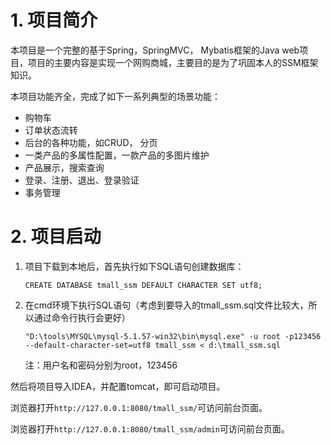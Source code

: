 # 1. 项目简介

本项目是一个完整的基于Spring，SpringMVC， Mybatis框架的Java web项目，项目的主要内容是实现一个网购商城，主要目的是为了巩固本人的SSM框架知识。

本项目功能齐全，完成了如下一系列典型的场景功能：

* 购物车
* 订单状态流转
* 后台的各种功能，如CRUD， 分页
* 一类产品的多属性配置，一款产品的多图片维护
* 产品展示，搜索查询
* 登录、注册、退出、登录验证
* 事务管理

# 2. 项目启动

1. 项目下载到本地后，首先执行如下SQL语句创建数据库：

   ```
   CREATE DATABASE tmall_ssm DEFAULT CHARACTER SET utf8;
   ```

2. 在cmd环境下执行SQL语句（考虑到要导入的tmall_ssm.sql文件比较大，所以通过命令行执行会更好）

   ```
   "D:\tools\MYSQL\mysql-5.1.57-win32\bin\mysql.exe" -u root -p123456 --default-character-set=utf8 tmall_ssm < d:\tmall_ssm.sql
   ```

   注：用户名和密码分别为root，123456

然后将项目导入IDEA，并配置tomcat，即可启动项目。

浏览器打开`http://127.0.0.1:8080/tmall_ssm/`可访问前台页面。

浏览器打开`http://127.0.0.1:8080/tmall_ssm/admin`可访问前台页面。